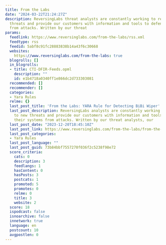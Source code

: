 ```yaml
---
title: From the Labs
date: "2024-03-22T21:24:27Z"
description: ReversingLabs threat analysts are constantly working to respond to new
  threats and provide our customers with information and tools to defend their systems
  from attacks. Written by our threat
params:
  feedlink: https://www.reversinglabs.com/from-the-labs/rss.xml
  feedtype: rss
  feedid: 5abf8c91fc28883838b14a43f6c30668
  websites:
    https://www.reversinglabs.com/from-the-labs: true
  blogrolls: []
  in_blogrolls:
  - title: CTI-DFIR-Feeds.opml
    description: ""
    id: e1b4718a0340ff1e866dc2d733303081
  recommended: []
  recommender: []
  categories:
  - Yara Rules
  relme: {}
  last_post_title: 'From the Labs: YARA Rule for Detecting BiBi Wiper'
  last_post_description: ReversingLabs analysts are constantly working to respond
    to new threats and provide our customers with information and tools to defend
    their systems from attacks. Written by our threat analysts, our
  last_post_date: "2023-12-20T18:45:10Z"
  last_post_link: https://www.reversinglabs.com/from-the-labs/from-the-labs-yara-rule-for-detecting-bibi-wiper
  last_post_categories:
  - Yara Rules
  last_post_language: ""
  last_post_guid: 73b84bbf7557270f036f2c5238f98e72
  score_criteria:
    cats: 0
    description: 3
    feedlangs: 1
    hasContent: 0
    hasPosts: 3
    postcats: 1
    promoted: 5
    promotes: 0
    relme: 0
    title: 3
    website: 2
  score: 18
  ispodcast: false
  isnoarchive: false
  innetwork: true
  language: en
  postcount: 10
  avgpostlen: 0
---
```

